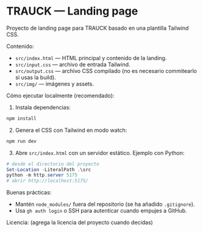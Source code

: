 # TRAUCK — Landing page

Proyecto de landing page para TRAUCK basado en una plantilla Tailwind CSS.

Contenido:
- `src/index.html` — HTML principal y contenido de la landing.
- `src/input.css` — archivo de entrada Tailwind.
- `src/output.css` — archivo CSS compilado (no es necesario commitearlo si usas la build).
- `src/img/` — imágenes y assets.

Cómo ejecutar localmente (recomendado):

1. Instala dependencias:

```powershell
npm install
```

2. Genera el CSS con Tailwind en modo watch:

```powershell
npm run dev
```

3. Abre `src/index.html` con un servidor estático. Ejemplo con Python:

```powershell
# desde el directorio del proyecto
Set-Location -LiteralPath .\src
python -m http.server 5175
# abrir http://localhost:5175/
```

Buenas prácticas:
- Mantén `node_modules/` fuera del repositorio (se ha añadido `.gitignore`).
- Usa `gh auth login` o SSH para autenticar cuando empujes a GitHub.

Licencia: (agrega la licencia del proyecto cuando decidas)
